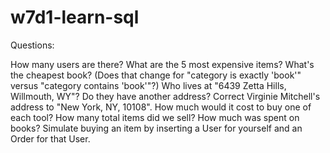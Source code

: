 # w7d1-learn-sql

Questions:

How many users are there?
What are the 5 most expensive items?
What's the cheapest book? (Does that change for "category is exactly 'book'" versus "category contains 'book'"?)
Who lives at "6439 Zetta Hills, Willmouth, WY"? Do they have another address?
Correct Virginie Mitchell's address to "New York, NY, 10108".
How much would it cost to buy one of each tool?
How many total items did we sell?
How much was spent on books?
Simulate buying an item by inserting a User for yourself and an Order for that User.
